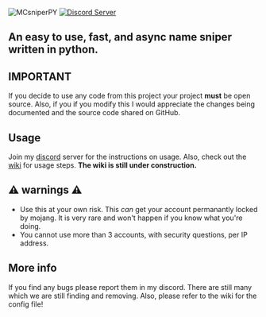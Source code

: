 ![MCsniperPY](https://i.imgur.com/qdr2ZHD.png)
[![Discord Server](https://img.shields.io/discord/734794891258757160?label=Discord)](https://discord.gg/jZm4qNF)
## An easy to use, fast, and async name sniper written in python.

## IMPORTANT

If you decide to use any code from this project your project **must** be open source. Also, if you if you modify this I would appreciate the changes being documented and the source code shared on GitHub.

## Usage

Join my [discord](https://discord.gg/jZm4qNF) server for the instructions on usage.
Also, check out the [wiki](https://github.com/Kqzz/MCsniperPY/wiki) for usage steps. **The wiki is still under construction.**

## ⚠ warnings ⚠
- Use this at your own risk. This *can* get your account permanantly locked by mojang. It is very rare and won't happen if you know what you're doing.
- You cannot use more than 3 accounts, with security questions, per IP address.

## More info

If you find any bugs please report them in my discord. There are still many which we are still finding and removing. Also, please refer to the wiki for the config file!
